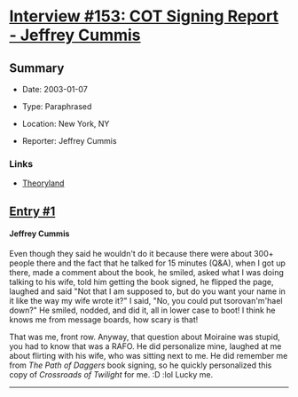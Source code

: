 # [Interview #153: COT Signing Report - Jeffrey Cummis](https://www.theoryland.com/intvmain.php?i=153)

## Summary

- Date: 2003-01-07

- Type: Paraphrased

- Location: New York, NY

- Reporter: Jeffrey Cummis

### Links

- [Theoryland](http://theoryland.yuku.com/reply/120342/t/JAN-7-New-York-NY-Barnes-and-Noble.html#reply-120342)


## [Entry #1](https://www.theoryland.com/intvmain.php?i=153#1)

#### Jeffrey Cummis

Even though they said he wouldn't do it because there were about 300+ people there and the fact that he talked for 15 minutes (Q&A), when I got up there, made a comment about the book, he smiled, asked what I was doing talking to his wife, told him getting the book signed, he flipped the page, laughed and said "Not that I am supposed to, but do you want your name in it like the way my wife wrote it?" I said, "No, you could put tsorovan'm'hael down?" He smiled, nodded, and did it, all in lower case to boot! I think he knows me from message boards, how scary is that!

That was me, front row. Anyway, that question about Moiraine was stupid, you had to know that was a RAFO. He did personalize mine, laughed at me about flirting with his wife, who was sitting next to me. He did remember me from
*The Path of Daggers*
book signing, so he quickly personalized this copy of
*Crossroads of Twilight*
for me. :D :lol Lucky me.


---

